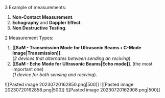 
$3$ Example of measurements:
1. **Non-Contact Measurement**.
2. **Echography** and **Doppler Effect**.
3. **Non Destructive Testing**.

$2$ Measurement Types:
1. **[[SaM - Transmission Mode for Ultrasonic Beams • C-Mode Image|Transmission]]**.<br>(*2 devices that alternates between sending an reciving*).
2. **[[SaM - Echo Mode for Ultrasonic Beams|Echo mode]]**. (the most important one)<br>(*1 device for both sensing and reciving*).


![[Pasted image 20230720162850.png|500]]
![[Pasted image 20230720162858.png|500]]
![[Pasted image 20230720162908.png|500]]

